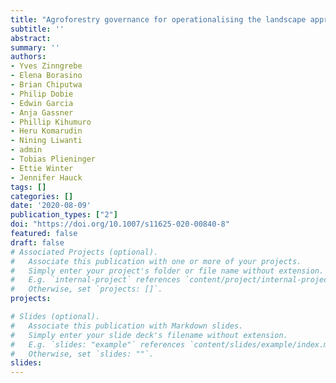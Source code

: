 ```yaml
---
title: "Agroforestry governance for operationalising the landscape approach: connecting conservation and farming actors"
subtitle: ''
abstract: 
summary: '' 
authors: 
- Yves Zinngrebe
- Elena Borasino
- Brian Chiputwa
- Philip Dobie
- Edwin Garcia
- Anja Gassner
- Phillip Kihumuro
- Heru Komarudin
- Nining Liwanti
- admin
- Tobias Plieninger
- Ettie Winter
- Jennifer Hauck
tags: []
categories: []
date: '2020-08-09'
publication_types: ["2"]
doi: "https://doi.org/10.1007/s11625-020-00840-8"
featured: false
draft: false
# Associated Projects (optional).
#   Associate this publication with one or more of your projects.
#   Simply enter your project's folder or file name without extension.
#   E.g. `internal-project` references `content/project/internal-project/index.md`.
#   Otherwise, set `projects: []`.
projects:

# Slides (optional).
#   Associate this publication with Markdown slides.
#   Simply enter your slide deck's filename without extension.
#   E.g. `slides: "example"` references `content/slides/example/index.md`.
#   Otherwise, set `slides: ""`.
slides: 
---
```

